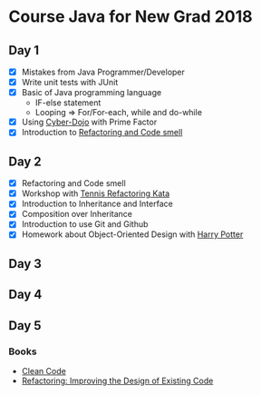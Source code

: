 # Course Java for New Grad 2018

## Day 1
* [x] Mistakes from Java Programmer/Developer
* [x] Write unit tests with JUnit
* [x] Basic of Java programming language
  * IF-else statement
  * Looping => For/For-each, while and do-while
* [x] Using [Cyber-Dojo](http://www.cyber-dojo.org/) with Prime Factor
* [x] Introduction to [Refactoring and Code smell](https://sourcemaking.com/refactoring/smells)

## Day 2
* [x] Refactoring and Code smell
* [x] Workshop with [Tennis Refactoring Kata](https://github.com/emilybache/Tennis-Refactoring-Kata)
* [x] Introduction to Inheritance and Interface
* [x] Composition over Inheritance
* [x] Introduction to use Git and Github
* [x] Homework about Object-Oriented Design with [Harry Potter](https://github.com/up1/java_course_2018/wiki/Harry-Potter)

## Day 3


## Day 4


## Day 5


### Books
* [Clean Code](https://www.amazon.com/Clean-Code-Handbook-Software-Craftsmanship/dp/0132350882)
* [Refactoring: Improving the Design of Existing Code](https://www.amazon.com/Refactoring-Improving-Design-Existing-Code/dp/0201485672)
